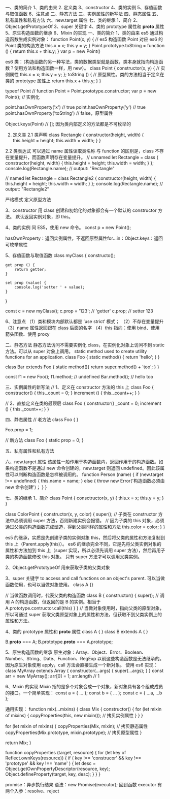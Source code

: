 
一、类的简介
1、类的由来
2. 定义类
3、constructor
4、类的实例
5、存值函数与取值函数
6、注意点
二、静态方法
三、实例属性的新写法
四、静态属性
五、私有属性和私有方法
六、new.target 属性
七、类的继承
1、简介
2、Object.getPrototypeOf
3、super 关键字
4、类的 prototype 属性和 __proto__ 属性
5、原生构造函数的继承
6、Mixin 的实现
一、类的简介
1、类的由来
es5 通过构造函数生成实例对象：
function Point(x, y) { // es5 构造函数 Point 对应 es6 的 Point 类的构造方法
    this.x = x;
    this.y = y;
}
Point.prototype.toString = function () {
    return this.x + this.y;
}
var p = new Point()


es6 类：（构造函数的另一种写法，类的数据类型就是函数，类本身就指向构造函数？使用方法和构造函数一样，用 new）。
class Point {
    constructor(x, y) { // 实例属性
        this.x = x;
        this.y = y;
    };
    toString () { // 原型属性。类的方法相当于定义在类的 prototype 属性上
        return this.x + this.y;
    }
}

typeof Point // function
Point = Point.prototype.constructor;
var p = new Point(); // 实例化

point.hasOwnProperty('x') // true
point.hasOwnProperty('y') // true
point.hasOwnProperty('toString') // false，原型属性

Object.keys(Point) // []; 因为类内部定义的方法都是不可枚举的


2. 定义类
2.1 类声明
class Rectangle {
  constructor(height, width) {
    this.height = height;
    this.width = width;
  }
}

2.2 类表达式
可以通过 name 属性读取类名称
与 function 的区别是，class 不存在变量提升，而函数声明存在变量提升。
// unnamed
let Rectangle = class {
  constructor(height, width) {
    this.height = height;
    this.width = width;
  }
};
console.log(Rectangle.name);
// output: "Rectangle"

// named
let Rectangle = class Rectangle2 {
  constructor(height, width) {
    this.height = height;
    this.width = width;
  }
};
console.log(Rectangle.name);
// output: "Rectangle2"


严格模式
定义原型方法

3、constructor
用 class 创建和初始化的对象都会有一个默认的 constructor 方法。
默认返回实例对象，即 this。

4、类的实例
同 ES5，使用 new 命令。
const p = new Point();


hasOwnProperty：返回实例属性，不返回原型属性for...in：Object.keys：返回可枚举属性

5、存值函数与取值函数
class myClass {
    constructo();
    
    get prop () {
        return getter;
    }
    
    set prop (value) {
        console.log('setter ' + value);
    }
}

const c = new myClass();
c.prop = '123'; // 'getter'
c.prop; // setter 123


6、注意点
（1）类和模块内部默认都是 ‘use strict’ 模式；
（2）不存在变量提升
（3）name 属性返回跟在 class 后面的名字
（4）this 指向：使用 bind、使用 箭头函数、使用 proxy

二、静态方法
静态方法访问不需要实例化 class，在实例化对象上访问不到 static 方法。可以从 super 对象上调用。
static method used to create utility functions for an application.
class Foo {
    static method() {
        return 'hello';
    }
}

class Bar extends Foo {
    static method(){
        return super.method() + 'too';
    }
}

const f1 = new Foo();
f1.method; // undefined
Bar.method(); // hello too


三、实例属性的新写法
// 1、定义在 constructor 方法的 this 上
class Foo {
    constructor() {
        this._count = 0;
    }
    increment () {
        this._count++;
    }
}

// 2、直接定义在类的最顶层
class Foo {
    constructor()
    _count = 0;
    increment () {
        this._count++;
    }
}


四、静态属性
// 老方法
class Foo {
}

Foo.prop = 1;

// 新方法
class Foo {
    static prop = 0;
}


五、私有属性和私有方法

六、new.target 属性
该属性一般作用于构造函数内，返回作用于的构造函数。如果构造函数不是通过 new 命令创建的，new.target 则返回 undefined。因此该属性可以判断构造函数是怎样被调用的。
function Person (name) {
    if (new.target !== undefined) {
        this.name = name;
    } else {
        throw new Error('构造函数必须由 new 命令创建')；
    }
}


七、类的继承
1、简介
class Point {
    consctructor(x, y) {
        this.x = x;
        this.y = y;
    }
}

class ColorPoint {
    constructor(x, y, color) {
        super(); // 子类在 constructor 方法中必须调用 super 方法，否则新建实例会报错。
        // 因为子类的 this 对象，必须通过父类的构造函数完成塑造，得到父类同样的属性和方法
        this.color = color;
    }
}


es5 的继承，实质是先创建子类的实例对象 this，然后将父类的属性和方法复制到 this 上（Parent.apply(this)）。
es6 的继承完全不同，它是先将父类实例对象的属性和方法加到 this 上（super 实现，所以必须先调用 super 方法），然后再用子类的构造函数修改 this 对象。
只有 super 方法才可以调用父类实例。

2、Object.getPrototypeOf
用来获取子类的父类对象

3、super 关键字
to access and call functions on an object's parent.
可以当做函数使用，也可以当做对象使用。
class A {}

// 当做函数调用时，代表父类的构造函数
class B {
    constructor() {
        super(); // 调用 A 的构造函数，但返回的是 B 的实例。相当于 A.prototype.contructor.call(this)
    }
}
// 当做对象使用时，指向父类的原型对象，所以可通过 super 获取父类原型对象上的属性和方法，但获取不到父类实例上的属性和方法。



4、类的 prototype 属性和 __proto__ 属性
class A {
}
class B extends A {
}

B.__proto__ === A;
B.prototype.__proto__ === A.prototype;


5、原生构造函数的继承
原生对象：Array、Object、Error、Boolean、Number、String、Date、Function、RegExp
以前这些构造函数是无法继承的。因为原生对象使用 apply，call 方法会直接生成一个新对象。
使用 es6 实现：
class MyArray extends Array {
    constructor(...args) {
        super(...args);
    }
}
const arr = new MyArray();
arr[0] = 1;
arr.length // 1


6、Mixin 的实现
Mixin 指的是多个对象合成一个对象，新对象具有各个组成成员的接口。一个简单实现：
const a = { ... };
const b = { ... };
const c = { ...a, ...b };

通用实现：
function mix(...mixins) {
  class Mix {
    constructor() {
      for (let mixin of mixins) {
        copyProperties(this, new mixin()); // 拷贝实例属性
      }
    }
  }

  for (let mixin of mixins) {
    copyProperties(Mix, mixin); // 拷贝静态属性
    copyProperties(Mix.prototype, mixin.prototype); // 拷贝原型属性
  }

  return Mix;
}

function copyProperties (target, resource) {
    for (let key of Reflect.ownKeys(resource)) {
        if (
            key !== 'construcor' &&
            key !== 'prototype' &&
            key !== 'name'
        ) {
            let desc = Object.getOwnPropertyDescriptor(resource, key);
            Object.defineProperty(target, key, desc);
        }
    }
}


promise：异步执行结果
语法：new Promise(executor);
回到函数 executor 有两个入参：resolve、reject









